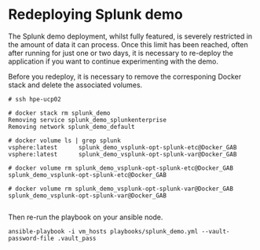 # Redeploying Splunk demo

The Splunk demo deployment, whilst fully featured, is severely restricted in the amount of data it can process. Once this limit has been reached, often after running for just one or two days, it is necessary to re-deploy the application if you want to continue experimenting with the demo.

Before you redeploy, it is necessary to remove the corresponing Docker stack and delete the associated volumes.

```
# ssh hpe-ucp02

# docker stack rm splunk_demo
Removing service splunk_demo_splunkenterprise
Removing network splunk_demo_default

# docker volume ls | grep splunk
vsphere:latest      splunk_demo_vsplunk-opt-splunk-etc@Docker_GAB
vsphere:latest      splunk_demo_vsplunk-opt-splunk-var@Docker_GAB

# docker volume rm splunk_demo_vsplunk-opt-splunk-etc@Docker_GAB
splunk_demo_vsplunk-opt-splunk-etc@Docker_GAB

# docker volume rm splunk_demo_vsplunk-opt-splunk-var@Docker_GAB
splunk_demo_vsplunk-opt-splunk-var@Docker_GAB


```

Then re-run the playbook on your ansible node.

```
ansible-playbook -i vm_hosts playbooks/splunk_demo.yml --vault-password-file .vault_pass
```
